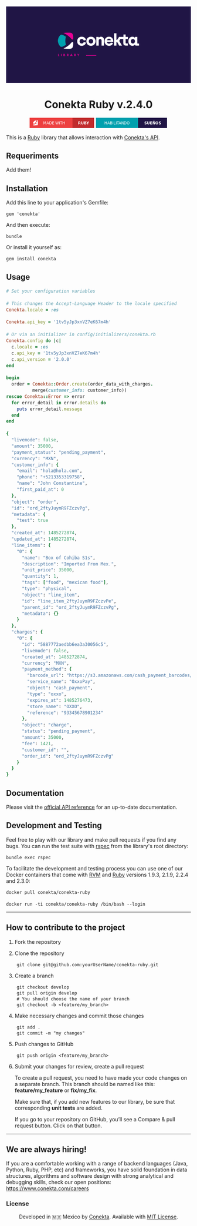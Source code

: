 <div align="center">

![banner](readme_files/banner.png)

 # Conekta Ruby v.2.4.0

![ruby badge](readme_files/ruby-badge.png)
![conekta badge](readme_files/conekta-badge.png)

</div>

This is a [Ruby](https://www.ruby-lang.org/) library that allows interaction with [Conekta's API](https://api.conekta.io).

## Requeriments

Add them!

## Installation

Add this line to your application's Gemfile:

    gem 'conekta'

And then execute:

    bundle

Or install it yourself as:

    gem install conekta

## Usage
```ruby
# Set your configuration variables

# This changes the Accept-Language Header to the locale specified
Conekta.locale = :es

Conekta.api_key = '1tv5yJp3xnVZ7eK67m4h'

# Or via an initializer in config/initializers/conekta.rb
Conekta.config do |c|
  c.locale = :es
  c.api_key = '1tv5yJp3xnVZ7eK67m4h'
  c.api_version = '2.0.0'
end

begin
  order = Conekta::Order.create(order_data_with_charges.
          merge(customer_info: customer_info))
rescue Conekta::Error => error
  for error_detail in error.details do
    puts error_detail.message
  end
end

{
  "livemode": false,
  "amount": 35000,
  "payment_status": "pending_payment",
  "currency": "MXN",
  "customer_info": {
    "email": "hola@hola.com",
    "phone": "+5213353319758",
    "name": "John Constantine",
    "first_paid_at": 0
  },
  "object": "order",
  "id": "ord_2ftyJuymR9FZczvPg",
  "metadata": {
    "test": true
  },
  "created_at": 1485272874,
  "updated_at": 1485272874,
  "line_items": {
    "0": {
      "name": "Box of Cohiba S1s",
      "description": "Imported From Mex.",
      "unit_price": 35000,
      "quantity": 1,
      "tags": ["food", "mexican food"],
      "type": "physical",
      "object": "line_item",
      "id": "line_item_2ftyJuymR9FZczvPe",
      "parent_id": "ord_2ftyJuymR9FZczvPg",
      "metadata": {}
    }
  },
  "charges": {
    "0": {
      "id": "5887772aedbb6ea3a30056c5",
      "livemode": false,
      "created_at": 1485272874,
      "currency": "MXN",
      "payment_method": {
        "barcode_url": "https://s3.amazonaws.com/cash_payment_barcodes/sandbox_reference.png",
        "service_name": "OxxoPay",
        "object": "cash_payment",
        "type": "oxxo",
        "expires_at": 1485276473,
        "store_name": "OXXO",
        "reference": "93345678901234"
      },
      "object": "charge",
      "status": "pending_payment",
      "amount": 35000,
      "fee": 1421,
      "customer_id": "",
      "order_id": "ord_2ftyJuymR9FZczvPg"
    }
  }
}
```

## Documentation

Please visit the [official API reference](https://developers.conekta.com/api) for an up-to-date documentation.

Development and Testing
-----------------------
Feel free to play with our library and make pull requests if you find any bugs.
You can run the test suite with [rspec](https://github.com/rspec/rspec-rails) from the library's root directory:

```shell
bundle exec rspec
```

To facilitate the development and testing process you can use one of our Docker containers that come with [RVM](https://github.com/rvm/rvm) and [Ruby](https://www.ruby-lang.org/) versions 1.9.3, 2.1.9, 2.2.4 and 2.3.0:

```shell
docker pull conekta/conekta-ruby

docker run -ti conekta/conekta-ruby /bin/bash --login
```

***

## How to contribute to the project

1. Fork the repository

2. Clone the repository
```
    git clone git@github.com:yourUserName/conekta-ruby.git
```
3. Create a branch
```
    git checkout develop
    git pull origin develop
    # You should choose the name of your branch
    git checkout -b <feature/my_branch>
```
4. Make necessary changes and commit those changes
```
    git add .
    git commit -m "my changes"
```
5. Push changes to GitHub
```
    git push origin <feature/my_branch>
```
6. Submit your changes for review, create a pull request

   To create a pull request, you need to have made your code changes on a separate branch. This branch should be named like this: **feature/my_feature** or **fix/my_fix**.

   Make sure that, if you add new features to our library, be sure that corresponding **unit tests** are added.

   If you go to your repository on GitHub, you’ll see a Compare & pull request button. Click on that button.

***

## We are always hiring!

If you are a comfortable working with a range of backend languages (Java, Python, Ruby, PHP, etc) and frameworks, you have solid foundation in data structures, algorithms and software design with strong analytical and debugging skills, check our open positions: https://www.conekta.com/careers

### License

<div align="center">

Developed in :mexico: Mexico by [Conekta](https://www.conekta.com). Available with [MIT License](LICENSE).

</div>
